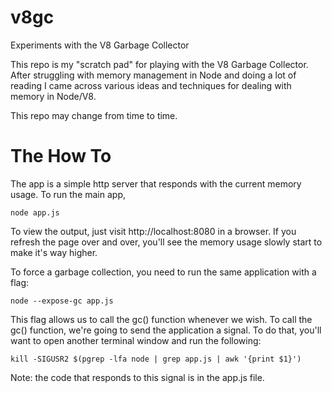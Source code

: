 # v8gc
Experiments with the V8 Garbage Collector

This repo is my "scratch pad" for playing with the V8 Garbage Collector.  After
struggling with memory management in Node and doing a lot of reading I came
across various ideas and techniques for dealing with memory in Node/V8.

This repo may change from time to time.

# The How To

The app is a simple http server that responds with the current memory usage. To
run the main app,
```
node app.js
```

To view the output, just visit http://localhost:8080 in a browser.  If you
refresh the page over and over, you'll see the memory usage slowly start to make
it's way higher.

To force a garbage collection, you need to run the same application with a flag:
```
node --expose-gc app.js
```
This flag allows us to call the gc() function whenever we wish. To call the gc()
function, we're going to send the application a signal.  To do that, you'll want
to open another terminal window and run the following:
```
kill -SIGUSR2 $(pgrep -lfa node | grep app.js | awk '{print $1}')
```
Note: the code that responds to this signal is in the app.js file.
